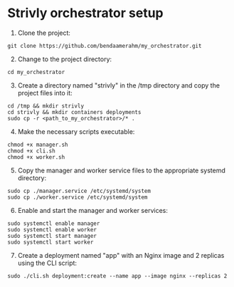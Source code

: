 # Strivly orchestrator setup

1. Clone the project:
```
git clone https://github.com/bendaamerahm/my_orchestrator.git
```

2. Change to the project directory:
```
cd my_orchestrator
```

3. Create a directory named "strivly" in the /tmp directory and copy the project files into it:
```
cd /tmp && mkdir strivly
cd strivly && mkdir containers deployments
sudo cp -r <path_to_my_orchestrator>/* .
```

4. Make the necessary scripts executable:
```
chmod +x manager.sh
chmod +x cli.sh
chmod +x worker.sh
```

5. Copy the manager and worker service files to the appropriate systemd directory:
```
sudo cp ./manager.service /etc/systemd/system
sudo cp ./worker.service /etc/systemd/system
```

6. Enable and start the manager and worker services:
```
sudo systemctl enable manager
sudo systemctl enable worker
sudo systemctl start manager
sudo systemctl start worker
```

7. Create a deployment named "app" with an Nginx image and 2 replicas using the CLI script:
```
sudo ./cli.sh deployment:create --name app --image nginx --replicas 2
```
